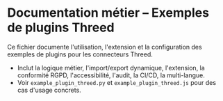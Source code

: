 # Documentation métier – Exemples de plugins Threed

Ce fichier documente l'utilisation, l'extension et la configuration des exemples de plugins pour les connecteurs Threed.
- Inclut la logique métier, l'import/export dynamique, l'extension, la conformité RGPD, l'accessibilité, l'audit, la CI/CD, la multi-langue.
- Voir `example_plugin_threed.py` et `example_plugin_threed.js` pour des cas d'usage concrets.
